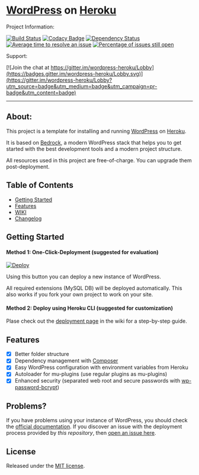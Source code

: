 # [WordPress](https://wordpress.org/) on [Heroku](http://heroku.com)

Project Information:

[![Build Status](https://travis-ci.org/mattkrebs2000/MyWordpressTemplate.svg?branch=master)](https://travis-ci.org/mattkrebs2000/MyWordpressTemplate)
[![Codacy Badge](https://api.codacy.com/project/badge/Grade/ea24e1ba7dbf4845b94ddb23929b0fd1)](https://www.codacy.com/app/mattkrebs2000/MyWordpressTemplate?utm_source=github.com&utm_medium=referral&utm_content=mattkrebs2000/MyWordpressTemplate&utm_campaign=badger)
[![Dependency Status](https://www.versioneye.com/user/projects/588d26251618a700318eb016/badge.svg?style=flat-square)](https://www.versioneye.com/user/projects/588d26251618a700318eb016)
[![Average time to resolve an issue](http://isitmaintained.com/badge/resolution/mattkrebs2000/MyWordpressTemplate.svg)](http://isitmaintained.com/project/mattkrebs2000/MyWordpressTemplate "Average time to resolve an issue")
[![Percentage of issues still open](http://isitmaintained.com/badge/open/mattkrebs2000/MyWordpressTemplate.svg)](http://isitmaintained.com/project/mattkrebs2000/MyWordpressTemplate "Percentage of issues still open")

Support:

[![Join the chat at https://gitter.im/wordpress-heroku/Lobby](https://badges.gitter.im/wordpress-heroku/Lobby.svg)](https://gitter.im/wordpress-heroku/Lobby?utm_source=badge&utm_medium=badge&utm_campaign=pr-badge&utm_content=badge)

---

## About:

This project is a template for installing and running [WordPress](http://wordpress.org/) on [Heroku](http://www.heroku.com/).

It is based on [Bedrock](https://roots.io/bedrock/), a modern WordPress stack that helps you to get started with the best development tools and a modern project structure.

All resources used in this project are free-of-charge. You can upgrade them post-deployment.

## Table of Contents

- [Getting Started](#gettingstarted)
- [Features](#features)
- [WIKI](https://github.com/mattkrebs2000/MyWordpressTemplate/wiki)
- [Changelog](./CHANGELOG.md)

## Getting Started

#### Method 1: One-Click-Deployment (suggested for evaluation)

[![Deploy](https://www.herokucdn.com/deploy/button.svg)](https://heroku.com/deploy)

Using this button you can deploy a new instance of WordPress.

All required extensions (MySQL DB) will be deployed automatically.
This also works if you fork your own project to work on your site.

#### Method 2: Deploy using Heroku CLI (suggested for customization)

Plase check out the [deployment page](https://github.com/mattkrebs2000/MyWordpressTemplate/wiki/Deployment) in the wiki for a step-by-step guide.

## Features

- [x] Better folder structure
- [x] Dependency management with [Composer](http://getcomposer.org)
- [x] Easy WordPress configuration with environment variables from Heroku
- [x] Autoloader for mu-plugins (use regular plugins as mu-plugins)
- [x] Enhanced security (separated web root and secure passwords with [wp-password-bcrypt](https://github.com/roots/wp-password-bcrypt))

## Problems?

If you have problems using your instance of WordPress, you should check the [official documentation](https://codex.wordpress.org/).
If you discover an issue with the deployment process provided by _this repository_, then [open an issue here](https://github.com/mattkrebs2000/MyWordpressTemplate/issues/new).

## License

Released under the [MIT license](./LICENSE).

